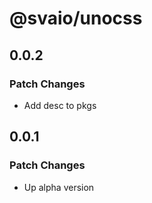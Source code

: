 # @svaio/unocss

## 0.0.2

### Patch Changes

- Add desc to pkgs

## 0.0.1

### Patch Changes

- Up alpha version
